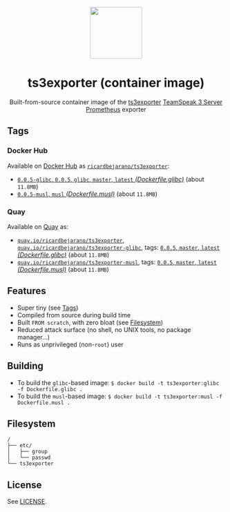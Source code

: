 <p align="center"><img src="https://emojipedia-us.s3.dualstack.us-west-1.amazonaws.com/thumbs/320/apple/198/fire-extinguisher_1f9ef.png" width="120px"></p>
<h1 align="center">ts3exporter (container image)</h1>
<p align="center">Built-from-source container image of the <a href="https://github.com/hikhvar/ts3exporter">ts3exporter</a> <a href="https://teamspeak.com/en/downloads/#server">TeamSpeak 3 Server</a> <a href="https://prometheus.io/">Prometheus</a> exporter</p>


## Tags

### Docker Hub

Available on [Docker Hub](https://hub.docker.com) as [`ricardbejarano/ts3exporter`](https://hub.docker.com/r/ricardbejarano/ts3exporter):

- [`0.0.5-glibc`, `0.0.5`, `glibc`, `master`, `latest` *(Dockerfile.glibc)*](https://github.com/ricardbejarano/ts3exporter/blob/master/Dockerfile.glibc) (about `11.8MB`)
- [`0.0.5-musl`, `musl` *(Dockerfile.musl)*](https://github.com/ricardbejarano/ts3exporter/blob/master/Dockerfile.musl) (about `11.8MB`)

### Quay

Available on [Quay](https://quay.io) as:

- [`quay.io/ricardbejarano/ts3exporter`](https://quay.io/repository/ricardbejarano/ts3exporter), [`quay.io/ricardbejarano/ts3exporter-glibc`](https://quay.io/repository/ricardbejarano/ts3exporter-glibc), tags: [`0.0.5`, `master`, `latest` *(Dockerfile.glibc)*](https://github.com/ricardbejarano/ts3exporter/blob/master/Dockerfile.glibc) (about `11.8MB`)
- [`quay.io/ricardbejarano/ts3exporter-musl`](https://quay.io/repository/ricardbejarano/ts3exporter-musl), tags: [`0.0.5`, `master`, `latest` *(Dockerfile.musl)*](https://github.com/ricardbejarano/ts3exporter/blob/master/Dockerfile.musl) (about `11.8MB`)


## Features

* Super tiny (see [Tags](#tags))
* Compiled from source during build time
* Built `FROM scratch`, with zero bloat (see [Filesystem](#filesystem))
* Reduced attack surface (no shell, no UNIX tools, no package manager...)
* Runs as unprivileged (non-`root`) user


## Building

- To build the `glibc`-based image: `$ docker build -t ts3exporter:glibc -f Dockerfile.glibc .`
- To build the `musl`-based image: `$ docker build -t ts3exporter:musl -f Dockerfile.musl .`


## Filesystem

```
/
├── etc/
│   ├── group
│   └── passwd
└── ts3exporter
```


## License

See [LICENSE](https://github.com/ricardbejarano/ts3exporter/blob/master/LICENSE).
